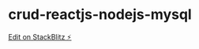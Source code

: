 # crud-reactjs-nodejs-mysql

[Edit on StackBlitz ⚡️](https://stackblitz.com/edit/crud-reactjs-nodejs-mysql)